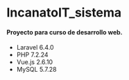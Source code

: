 # IncanatoIT_sistema

#### Proyecto para curso de desarrollo web.
- Laravel 6.4.0
- PHP 7.2.24
- Vue.js 2.6.10
- MySQL 5.7.28
